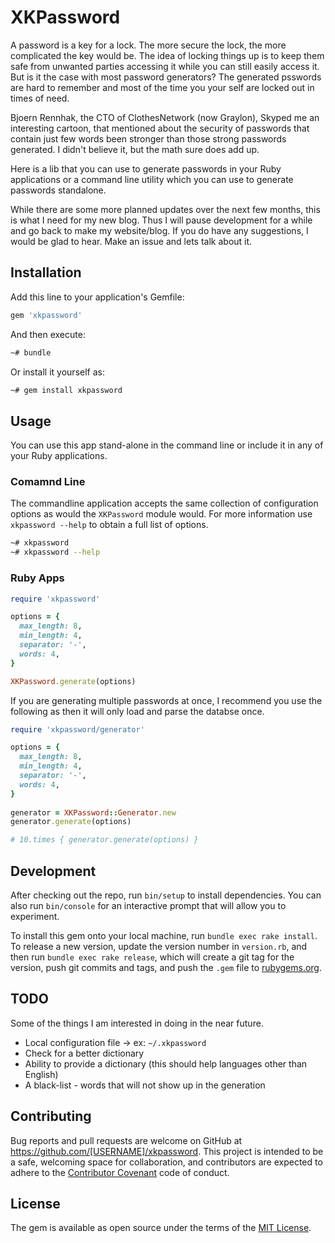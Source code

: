 # XKPassword

A password is a key for a lock. The more secure the lock, the more complicated the key would
be. The idea of locking things up is to keep them safe from unwanted parties accessing it
while you can still easily access it. But is it the case with most password generators? The
generated psswords are hard to remember and most of the time you your self are locked out
in times of need.

Bjoern Rennhak, the CTO of ClothesNetwork (now Graylon), Skyped me an interesting cartoon,
that mentioned about the security of passwords that contain just few words been stronger
than those strong passwords generated. I didn't believe it, but the math sure does add up.

Here is a lib that you can use to generate passwords in your Ruby applications or a
command line utility which you can use to generate passwords standalone.

While there are some more planned updates over the next few months, this is what I need for
my new blog. Thus I will pause development for a while and go back to make my website/blog.
If you do have any suggestions, I would be glad to hear. Make an issue and lets talk about
it.


## Installation

Add this line to your application's Gemfile:

```ruby
gem 'xkpassword'
```

And then execute:

```bash
~# bundle
```

Or install it yourself as:

```bash
~# gem install xkpassword
```

## Usage

You can use this app stand-alone in the command line or include it in any of your Ruby
applications.

### Comamnd Line
The commandline application accepts the same collection of configuration options as would
the `XKPassword` module would. For more information use `xkpassword --help` to obtain a
full list of options.

```bash
~# xkpassword
~# xkpassword --help
```

### Ruby Apps

```ruby
require 'xkpassword'

options = {
  max_length: 8,
  min_length: 4,
  separator: '-',
  words: 4,
}

XKPassword.generate(options)
```

If you are generating multiple passwords at once, I recommend you use
the following as then it will only load and parse the databse once.

```ruby
require 'xkpassword/generator'

options = {
  max_length: 8,
  min_length: 4,
  separator: '-',
  words: 4,
}
  
generator = XKPassword::Generator.new
generator.generate(options)

# 10.times { generator.generate(options) }
```

## Development

After checking out the repo, run `bin/setup` to install dependencies. You can also run 
`bin/console` for an interactive prompt that will allow you to experiment.

To install this gem onto your local machine, run `bundle exec rake install`. To release
a new version, update the version number in `version.rb`, and then run `bundle exec rake
release`, which will create a git tag for the version, push git commits and tags, and push
the `.gem` file to [rubygems.org](https://rubygems.org).

## TODO

Some of the things I am interested in doing in the near future.

- Local configuration file -> ex: `~/.xkpassword`
- Check for a better dictionary
- Ability to provide a dictionary (this should help languages other than English)
- A black-list - words that will not show up in the generation

## Contributing

Bug reports and pull requests are welcome on GitHub at https://github.com/[USERNAME]/xkpassword.
This project is intended to be a safe, welcoming space for collaboration, and contributors
are expected to adhere to the [Contributor Covenant](http://contributor-covenant.org) code of
conduct.


## License

The gem is available as open source under the terms of the [MIT License](http://opensource.org/licenses/MIT).

